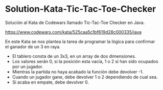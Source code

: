 # Solution-Kata-Tic-Tac-Toe-Checker

Solución al Kata de Codewars llamado Tic-Tac-Toe Checker en Java.

https://www.codewars.com/kata/525caa5c1bf619d28c000335/java

En este Kata se nos plantea la tarea de programar la lógica para confirmar el ganador de un 3 en raya.

* El tablero consta de un 3x3, en un array de dos dimensiones.
* Los valores serán 0, si la posición esta vacía, 1 o 2 si han sido ocupados por un jugador.
* Mientras la partida no haya acabado la función debe devolver -1.
* Cuando un jugador gane, debe devolver 1 o 2 dependiendo de cual sea.
* Si acaba en empate, debe devolver 0.
